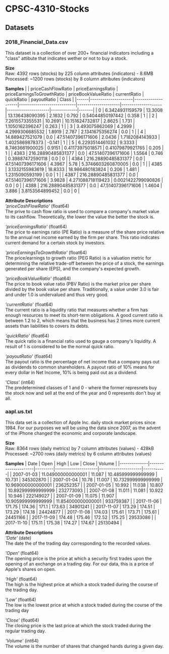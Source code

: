 # **CPSC-4310-Stocks** # 

## **Datasets** ##
### **2018_Financial_Data.csv** ###
This dataset is a collection of over 200+ financial indicators including a "class" attibute that indicates wether or not to buy a stock.    

**Size**    
Raw: 4392 rows (stocks) by 225 column attributes (indicators) - 8.6MB     
Processed: ~1200 rows (stocks) by 8 column attributes (indicators)  

**Samples**
|      | priceCashFlowRatio  | priceEarningsRatio | priceEarningsToGrowthRatio | priceBookValueRatio | currentRatio       | quickRatio          | payoutRatio | Class |
|------|---------------------|--------------------|----------------------------|---------------------|--------------------|---------------------|-------------|-------|
| 0    | 6\.3424931159579    | 13\.3008           | 13\.136438090395           | 2\.1632             | 0\.792             | 0\.54044850197442   | 0\.358      | 1     |
| 2    | 7\.2615573355531    | 10\.2691           | 10\.151624732817           | 2\.8625             | 1\.731             | 1\.1050162396247    | 0\.263      | 1     |
| 3    | 3\.493075862069     | 4\.2999            | 4\.2999306685532           | 1\.8919             | 2\.787             | 2\.1341675356274    | 0\.0        | 1     |
| 4    | 14\.889427521079    | 0\.0               | 47\.51407396171606         | 2\.0436             | 1\.7182084143933   | 1\.4025869878373    | \-0\.141    | 1     |
| 5    | 6\.2293514461032    | 9\.3333            | 8\.7463661900025           | 0\.9151             | 0\.41173975018571  | 0\.41079879921765   | 0\.205      | 1     |
| 4383 | 216\.28890485831377 | 0\.0               | 47\.51407396171606         | 1\.5564             | 0\.746             | 0\.39887472590118   | 0\.0        | 0     |
| 4384 | 216\.28890485831377 | 0\.0               | 47\.51407396171606         | 4\.3967             | 5\.78              | 5\.3746603260870005 | 0\.0        | 1     |
| 4385 | 3\.1332155983619    | 18\.8333           | 18\.986480183824           | 0\.206              | 1\.481             | 1\.2315090593199    | 0\.0        | 1     |
| 4387 | 216\.28890485831377 | 0\.0               | 47\.51407396171606         | 3\.9828             | 4\.271088718119423 | 0\.0021422799090826 | 0\.0        | 0     |
| 4388 | 216\.28890485831377 | 0\.0               | 47\.51407396171606         | 1\.4604             | 3\.886             | 3\.8153564899452    | 0\.0        | 0     |


**Attribute Descriptions**    
_'priceCashFlowRatio'_ (float64)      
The prive to cash flow ratio is used to compare a company's market value to its cashflow. Theoretically, the lower the value the better the stock is.

_'priceEarningsRatio'_ (float64)          
The price to earnings ratio (PE Ratio) is a measure of the share price relative to the annual net income earned by the firm per share. This ratio indicates current demand for a certain stock by investors.

_'priceEarningsToGrowthRatio'_ (float64)        
The price/earnings to growth ratio (PEG Ratio) is a valuation metric for determining the relative trade-off between the price of a stock, the earnings generated per share (EPS), and the company's expected growth.

_'priceBookValueRatio'_ (float64)         
The price to book value ratio (PBV Ratio) is the market price per share divided by the book value per share. Traditionally, a value under 3.0 is fair and under 1.0 is undervalued and thus very good.

_'currentRatio'_ (float64)          
The current ratio is a liquidity ratio that measures whether a firm has enough resources to meet its short-term obligations. A good current ratio is between 1.2 to 2, which means that the business has 2 times more current assets than liabilities to covers its debts.

_'quickRatio'_ (float64)         
The quick ratio is a financial ratio used to gauge a company's liquidity. A result of 1 is considered to be the normal quick ratio. 

_'payoutRatio'_ (float64)           
The payout ratio is the percentage of net income that a company pays out as dividends to common shareholders. A payout ratio of 10% means for every dollar in Net Income, 10% is being paid out as a dividend. 

_'Class'_ (int64)         
The predetermined classes of 1 and 0 - where the former represnets buy the stock now and sell at the end of the year and 0 represents don't buy at all. 

### **aapl.us.txt** ###
This data set is a collection of Apple Inc. daily stock market prices since 1984. For our purposes we will be using the data since 2007, as the advent of the iPhone changed the economic and corporate landscape. 

**Size**      
Raw: 8364 rows (daily metrics) by 7 column attributes (values) - 428kB    
Processed: ~2700 rows (daily metrics) by 6 column attributes (values)   

**Samples**
| Date         | Open                | High    | Low                 | Close               | Volume    |
|--------------|---------------------|---------|---------------------|---------------------|-----------|
| 2007\-01\-03 | 11\.049000000000001 | 11\.087 | 10\.485999999999999 | 10\.731             | 345302870 |
| 2007\-01\-04 | 10\.78              | 11\.007 | 10\.732999999999999 | 10\.969000000000001 | 236252357 |
| 2007\-01\-05 | 10\.992             | 11\.038 | 10\.807             | 10\.892999999999999 | 232773093 |
| 2007\-01\-08 | 11\.011             | 11\.081 | 10\.922             | 10\.946             | 222149027 |
| 2007\-01\-09 | 11\.075             | 11\.907 | 10\.905999999999999 | 11\.854000000000001 | 933759387 |
| 2017\-11\-06 | 171\.75             | 174\.36 | 171\.1              | 173\.63             | 34901241  |
| 2017\-11\-07 | 173\.29             | 174\.51 | 173\.29             | 174\.18             | 24424877  |
| 2017\-11\-08 | 174\.03             | 175\.61 | 173\.71             | 175\.61             | 24451166  |
| 2017\-11\-09 | 174\.48             | 175\.46 | 172\.52             | 175\.25             | 29533086  |
| 2017\-11\-10 | 175\.11             | 175\.38 | 174\.27             | 174\.67             | 25130494  |

**Attribute Descriptions**    
_'Date'_ (date)             
The date the of the trading day corresponding to the recorded values.  

_'Open'_ (float64)             
The opening price is the price at which a security first trades upon the opening of an exchange on a trading day. For our data, this is a price of Apple's shares on open. 

_'High'_ (float64)      
The high is the highest price at which a stock traded during the course of the trading day.

_'Low'_ (float64)            
The low is the lowest price at which a stock traded during the course of the trading day

_'Close'_ (float64)            
The closing price is the last price at which the stock traded during the regular trading day.

_'Volume'_ (int64)        
The volume is the number of shares that changed hands during a given day.
